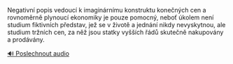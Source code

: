 
Negativní popis vedoucí k imaginárnímu konstruktu konečných cen a rovnoměrně plynoucí ekonomiky je pouze pomocný, neboť úkolem není studium fiktivních představ, jež se v životě a jednání nikdy nevyskytnou, ale studium tržních cen, za něž jsou statky vyšších řádů skutečně nakupovány a prodávány.

[🔊 Poslechnout audio](/data/7-paragraphs/audio/chapter_62/para_001-Negativn-popis-vedouc-k-imaginrnmu-konstruktu.mp3)
